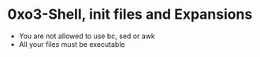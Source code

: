 # 0xo3-Shell, init files and Expansions
* You are not allowed to use bc, sed or awk
* All your files must be executable

